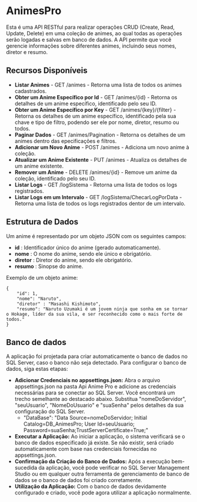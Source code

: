 # AnimesPro
Esta é uma API RESTful para realizar operações CRUD (Create, Read, Update, Delete) em uma coleção de animes, 
    ao qual todas as operações serão logadas e salvas em banco de dados. 
    A API permite que você gerencie informações sobre diferentes animes, incluindo seus nomes, diretor e resumo.

## Recursos Disponíveis
   - **Listar Animes**
    - GET /animes - Retorna uma lista de todos os animes cadastrados.
   - **Obter um Anime Específico por Id**
    - GET /animes/{id} - Retorna os detalhes de um anime específico, identificado pelo seu ID.
   - **Obter um Anime Específico por Key**
    - GET /animes/{key}/{filter} - Retorna os detalhes de um anime específico, identificado pela sua chave e tipo de filtro, 
    podendo ser ele por nome, diretor, resumo ou todos.
   - **Paginar Dados** 
    - GET /animes/Pagination - Retorna os detalhes de um animes dentro das epecificações e filtros.
   - **Adicionar um Novo Anime**
    - POST /animes - Adiciona um novo anime à coleção.
   - **Atualizar um Anime Existente**
    - PUT /animes - Atualiza os detalhes de um anime existente.
   - **Remover um Anime**
    - DELETE /animes/{id} - Remove um anime da coleção, identificado pelo seu ID.  
- **Listar Logs** - GET /logSistema - Retorna uma lista de todos os logs registrados.
- **Listar Logs em um Intervalo** - GET /logSistema/ChecarLogPorData - Retorna uma lista de todos os logs registrados dentor de um intervalo.


## Estrutura de Dados
 Um anime é representado por um objeto JSON com os seguintes campos:
   - **id**
    : Identificador único do anime (gerado automaticamente).
   - **nome**
    : O nome do anime, sendo ele único e obrigatório.
   - **diretor**
    : Diretor do anime, sendo ele obrigatório.
   - **resumo**
    : Sinopse do anime.


 Exemplo de um objeto anime:

    
    {
        "id": 1,
        "nome": "Naruto",
        "diretor" : "Masashi Kishimoto",
        "resumo": "Naruto Uzumaki é um jovem ninja que sonha em se tornar o Hokage, líder da sua vila, e ser reconhecido como o mais forte de todos."
    }

## Banco de dados
A aplicação foi projetada para criar automaticamente o banco de dados no SQL Server, caso o banco não seja detectado. Para configurar o banco de dados, siga estas etapas:
   - **Adicionar Credenciais no appsettings.json:** Abra o arquivo appsettings.json na pasta Api Anime Pro e adicione as credenciais necessárias para se conectar ao SQL Server. Você encontrará um trecho semelhante ao destacado abaixo. Substitua "nomeDoServidor", "seuUsuario", "NomeDoUsuario" e "suaSenha" pelos detalhes da sua configuração do SQL Server.
       - "DataBase": "Data Source=nomeDoServidor; Initial Catalog=DB_AnimesPro; User Id=seuUsuario; Password=suaSenha;TrustServerCertificate=True;"
- **Executar a Aplicação:** Ao iniciar a aplicação, o sistema verificará se o banco de dados especificado já existe. Se não existir, será criado automaticamente com base nas credenciais fornecidas no appsettings.json.
- **Confirmação da Criação do Banco de Dados:** Após a execução bem-sucedida da aplicação, você pode verificar no SQL Server Management Studio ou em qualquer outra ferramenta de gerenciamento de banco de dados se o banco de dados foi criado corretamente.
- **Utilização da Aplicação:** Com o banco de dados devidamente configurado e criado, você pode agora utilizar a aplicação normalmente.

